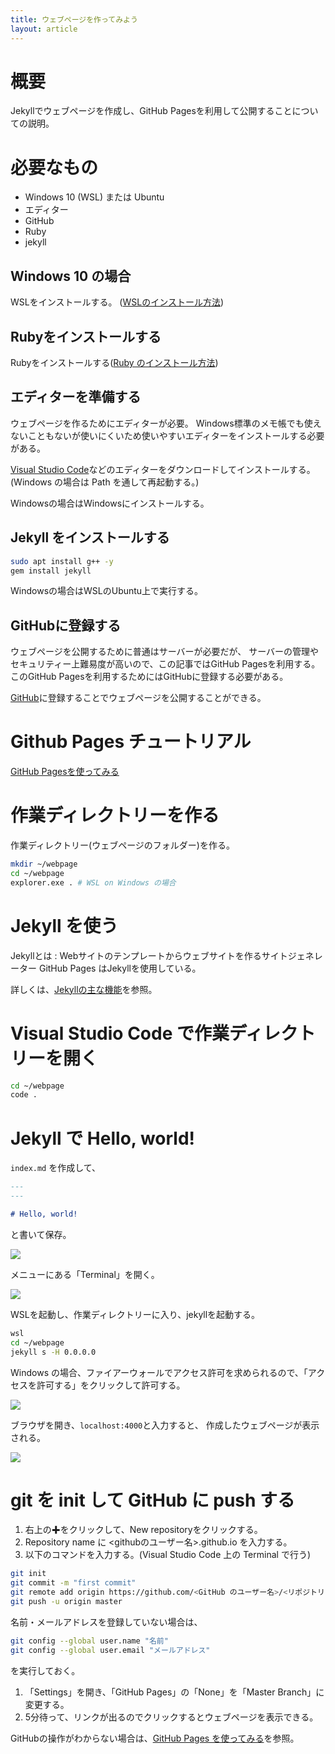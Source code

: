 ```yaml
---
title: ウェブページを作ってみよう
layout: article
---
```


# 概要
Jekyllでウェブページを作成し、GitHub Pagesを利用して公開することについての説明。

# 必要なもの
- Windows 10 (WSL) または Ubuntu
- エディター
- GitHub
- Ruby
- jekyll

## Windows 10 の場合
WSLをインストールする。
([WSLのインストール方法](../install_wsl/))

## Rubyをインストールする
Rubyをインストールする([Ruby のインストール方法](../2019/11/18/085538.html))

## エディターを準備する
ウェブページを作るためにエディターが必要。
Windows標準のメモ帳でも使えないこともないが使いにくいため使いやすいエディターをインストールする必要がある。

[Visual Studio Code](//code.visualstudio.com/)などのエディターをダウンロードしてインストールする。
(Windows の場合は Path を通して再起動する。)

Windowsの場合はWindowsにインストールする。

## Jekyll をインストールする
```sh
sudo apt install g++ -y
gem install jekyll
```

Windowsの場合はWSLのUbuntu上で実行する。

## GitHubに登録する
ウェブページを公開するために普通はサーバーが必要だが、
サーバーの管理やセキュリティー上難易度が高いので、この記事ではGitHub Pagesを利用する。
このGitHub Pagesを利用するためにはGitHubに登録する必要がある。

[GitHub](//github.com)に登録することでウェブページを公開することができる。

# Github Pages チュートリアル
[GitHub Pagesを使ってみる](use_githubpages.html)

# 作業ディレクトリーを作る
作業ディレクトリー(ウェブページのフォルダー)を作る。

```sh
mkdir ~/webpage
cd ~/webpage
explorer.exe . # WSL on Windows の場合
```

# Jekyll を使う
Jekyllとは
:   Webサイトのテンプレートからウェブサイトを作るサイトジェネレーター
    GitHub Pages はJekyllを使用している。

詳しくは、[Jekyllの主な機能](jekyll-details.html)を参照。

# Visual Studio Code で作業ディレクトリーを開く
```sh
cd ~/webpage
code .
```

# Jekyll で Hello, world!

`index.md` を作成して、
```markdown
---
---

# Hello, world!
```

と書いて保存。

![](20.png)

メニューにある「Terminal」を開く。

![](22.png)

WSLを起動し、作業ディレクトリーに入り、jekyllを起動する。

```sh
wsl
cd ~/webpage
jekyll s -H 0.0.0.0
```


Windows の場合、ファイアーウォールでアクセス許可を求められるので、「アクセスを許可する」をクリックして許可する。

![](21.png)

ブラウザを開き、`localhost:4000`と入力すると、
作成したウェブページが表示される。

![](23.png)

# git を init して GitHub に push する
1. 右上の✚をクリックして、New repositoryをクリックする。
1. Repository name に <githubのユーザー名>.github.io を入力する。
1. 以下のコマンドを入力する。(Visual Studio Code 上の Terminal で行う)
```sh
git init
git commit -m "first commit"
git remote add origin https://github.com/<GitHub のユーザー名>/<リポジトリー名>.git
git push -u origin master
```
名前・メールアドレスを登録していない場合は、
```sh
git config --global user.name "名前"
git config --global user.email "メールアドレス"
```
を実行しておく。
1. 「Settings」を開き、「GitHub Pages」の「None」を「Master Branch」に変更する。
1. 5分待って、リンクが出るのでクリックするとウェブページを表示できる。

GitHubの操作がわからない場合は、[GitHub Pages を使ってみる](use_githubpages.html)を参照。